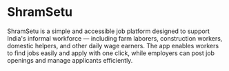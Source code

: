 # ShramSetu
ShramSetu is a simple and accessible job platform designed to support India's informal workforce — including farm laborers, construction workers, domestic helpers, and other daily wage earners. The app enables workers to find jobs easily and apply with one click, while employers can post job openings and manage applicants efficiently.
